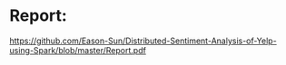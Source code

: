 # Report:

https://github.com/Eason-Sun/Distributed-Sentiment-Analysis-of-Yelp-using-Spark/blob/master/Report.pdf
